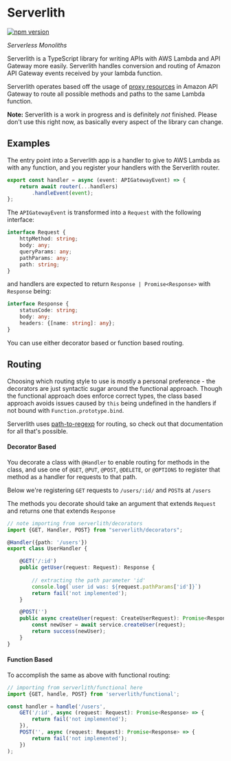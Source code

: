 # Serverlith

[![npm version](https://badge.fury.io/js/serverlith.svg)](https://badge.fury.io/js/serverlith)

*Serverless Monoliths*

Serverlith is a TypeScript library for writing APIs with AWS Lambda and API Gateway more easily.
Serverlith handles conversion and routing of Amazon API Gateway events received by your lambda 
function. 

Serverlith operates based off the usage of [proxy resources](https://docs.aws.amazon.com/apigateway/latest/developerguide/api-gateway-set-up-simple-proxy.html)
in Amazon API Gateway to route all possible methods and paths to the same Lambda function.

**Note:** Serverlith is a work in progress and is definitely *not* finished. Please don't use this right now, as
basically every aspect of the library can change.


## Examples

The entry point into a Serverlith app is a handler to give to AWS Lambda as with any function, and you
register your handlers with the Serverlith router.

```typescript
export const handler = async (event: APIGatewayEvent) => {
    return await router(...handlers)
        .handleEvent(event);
};
```
The `APIGatewayEvent` is transformed into a `Request` with the following interface:

```typescript
interface Request {
    httpMethod: string;
    body: any;
    queryParams: any;
    pathParams: any;
    path: string;
}
```

and handlers are expected to return `Response | Promise<Response>` with `Response` being:

```typescript
interface Response {
    statusCode: string;
    body: any;
    headers: {[name: string]: any};
}
```

You can use either decorator based or function based routing.

## Routing

Choosing which routing style to use is mostly a personal preference - the decorators are just syntactic sugar
around the functional approach. Though the functional approach does enforce correct types, the class based approach
avoids issues caused by `this` being undefined in the handlers if not bound with `Function.prototype.bind`.

Serverlith uses [path-to-regexp](https://www.npmjs.com/package/path-to-regexp) for routing, so check out that documentation
for all that's possible.

#### Decorator Based

You decorate a class with `@Handler` to enable routing for methods in the class, and use one of `@GET`, `@PUT`, 
`@POST`, `@DELETE`, or `@OPTIONS` to register that method as a handler for requests to that path.

Below we're registering `GET` requests to `/users/:id/` and `POST`s at `/users`

The methods you decorate should take an argument that extends `Request` and returns one that extends `Response`

```typescript
// note importing from serverlith/decorators
import {GET, Handler, POST} from "serverlith/decorators"; 

@Handler({path: '/users'})
export class UserHandler {

    @GET('/:id')
    public getUser(request: Request): Response {
        
        // extracting the path parameter 'id'
        console.log(`user id was: ${request.pathParams['id']}`)
        return fail('not implemented');
    }

    @POST('')
    public async createUser(request: CreateUserRequest): Promise<Response> {
        const newUser = await service.createUser(request);
        return success(newUser);
    }
}

```

#### Function Based

To accomplish the same as above with functional routing:

```typescript
// importing from serverlith/functional here
import {GET, handle, POST} from 'serverlith/functional';

const handler = handle('/users',
    GET('/:id', async (request: Request): Promise<Response> => {
        return fail('not implemented');
    }),
    POST('', async (request: Request): Promise<Response> => {
        return fail('not implemented');
    })
);
```
